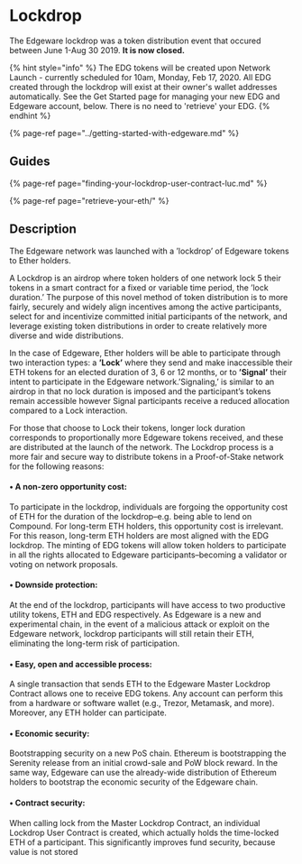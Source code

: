 # Lockdrop

The Edgeware lockdrop was a token distribution event that occured between June 1-Aug 30 2019. **It is now closed.**

{% hint style="info" %}
The EDG tokens will be created upon Network Launch - currently scheduled for 10am, Monday, Feb 17, 2020. All EDG created through the lockdrop will exist at their owner's wallet addresses automatically.  See the Get Started page for managing your new EDG and Edgeware account, below. There is no need to 'retrieve' your EDG.
{% endhint %}

{% page-ref page="../getting-started-with-edgeware.md" %}

## Guides

{% page-ref page="finding-your-lockdrop-user-contract-luc.md" %}

{% page-ref page="retrieve-your-eth/" %}



## Description

The Edgeware network was  launched with a ’lockdrop’ of Edgeware tokens to Ether holders. 

A Lockdrop is an airdrop where token holders of one network lock 5 their tokens in a smart contract for a fixed or variable time period, the ’lock duration.’ The purpose of this novel method of token distribution is to more fairly, securely and widely align incentives among the active participants, select for and incentivize committed initial participants of the network, and leverage existing token distributions in order to create relatively more diverse and wide distributions. 

In the case of Edgeware, Ether holders will be able to participate through two interaction types: a **’Lock’** where they send and make inaccessible their ETH tokens for an elected duration of 3, 6 or 12 months, or to **’Signal’** their intent to participate in the Edgeware network.’Signaling,’ is similar to an airdrop in that no lock duration is imposed and the participant’s tokens remain accessible however Signal participants receive a reduced allocation compared to a Lock interaction. 

For those that choose to Lock their tokens, longer lock duration corresponds to proportionally more Edgeware tokens received, and these are distributed at the launch of the network. The Lockdrop process is a more fair and secure way to distribute tokens in a Proof-of-Stake network for the following reasons: 

#### • A non-zero opportunity cost: 

To participate in the lockdrop, individuals are forgoing the opportunity cost of ETH for the duration of the lockdrop–e.g. being able to lend on Compound. For long-term ETH holders, this opportunity cost is irrelevant. For this reason, long-term ETH holders are most aligned with the EDG lockdrop. The minting of EDG tokens will allow token holders to participate in all the rights allocated to Edgeware participants–becoming a validator or voting on network proposals. 

#### • Downside protection: 

At the end of the lockdrop, participants will have access to two productive utility tokens, ETH and EDG respectively. As Edgeware is a new and experimental chain, in the event of a malicious attack or exploit on the Edgeware network, lockdrop participants will still retain their ETH, eliminating the long-term risk of participation. 

#### • Easy, open and accessible process:

 A single transaction that sends ETH to the Edgeware Master Lockdrop Contract allows one to receive EDG tokens. Any account can perform this from a hardware or software wallet \(e.g., Trezor, Metamask, and more\). Moreover, any ETH holder can participate. 

#### • Economic security: 

Bootstrapping security on a new PoS chain. Ethereum is bootstrapping the Serenity release from an initial crowd-sale and PoW block reward. In the same way, Edgeware can use the already-wide distribution of Ethereum holders to bootstrap the economic security of the Edgeware chain. 

#### • Contract security: 

When calling lock from the Master Lockdrop Contract, an individual Lockdrop User Contract is created, which actually holds the time-locked ETH of a participant. This significantly improves fund security, because value is not stored

